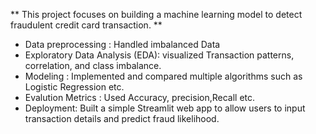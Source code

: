  ** This project focuses on building a machine learning model  to detect fraudulent credit card transaction. **
 - Data preprocessing : Handled imbalanced Data
 - Exploratory Data Analysis (EDA): visualized Transaction patterns, correlation, and class imbalance.
 - Modeling : Implemented and compared multiple algorithms such as  Logistic Regression etc.
 - Evalution Metrics : Used Accuracy, precision,Recall etc.
 - Deployment: Built a simple Streamlit web app to allow users to input transaction details and predict fraud likelihood.   
